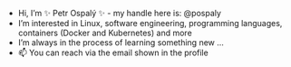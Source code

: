 - Hi, I’m ✨ Petr Ospalý ✨ - my handle here is: @pospaly 
- I’m interested in Linux, software engineering, programming languages, containers (Docker and Kubernetes) and more
- I’m always in the process of learning something new ...
- 📫 You can reach via the email shown in the profile
